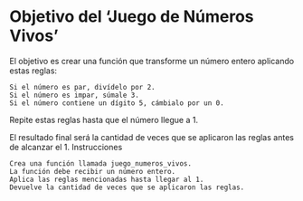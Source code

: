 # Objetivo del ‘Juego de Números Vivos’
El objetivo es crear una función que transforme un número entero aplicando estas reglas:

    Si el número es par, divídelo por 2.
    Si el número es impar, súmale 3.
    Si el número contiene un dígito 5, cámbialo por un 0.

Repite estas reglas hasta que el número llegue a 1.

El resultado final será la cantidad de veces que se aplicaron las reglas antes de alcanzar el 1.
Instrucciones

    Crea una función llamada juego_numeros_vivos.
    La función debe recibir un número entero.
    Aplica las reglas mencionadas hasta llegar al 1.
    Devuelve la cantidad de veces que se aplicaron las reglas.
